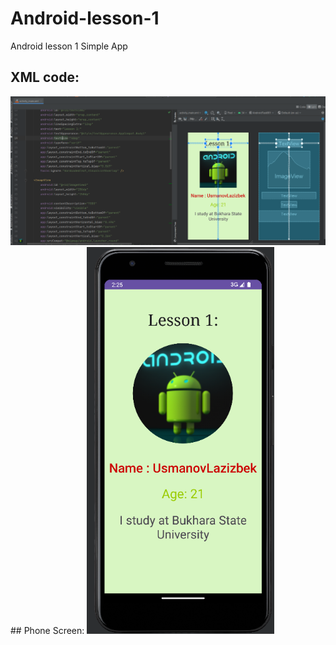 # Android-lesson-1
Android lesson 1 Simple App
## XML code:
  <img src="images/Screenshot 2023-07-25 144057.png" alt="isolated" width="800"/>
## Phone Screen:
  <img src="images/Screenshot 2023-07-25 142601.png" alt="isolated" width="300"/>
